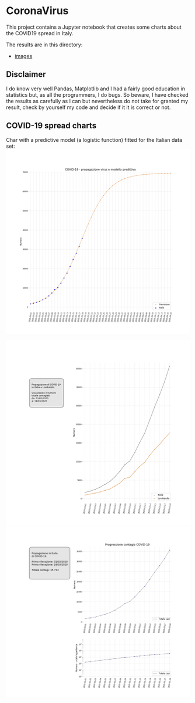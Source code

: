 # CoronaVirus
This project contains a Jupyter notebook that creates some charts about the COVID19 spread in Italy.

The results are in this directory:
  - [images](./images)

## Disclaimer
I do know very well Pandas, Matplotlib and I had a fairly good education in statistics but, as all the programmers, I do bugs.
So beware, I have checked the results as carefully as I can but nevertheless do not take for granted my result, check by yourself my 
code and decide if it it is correct or not.

## COVID-19 spread charts
Char with a predictive model (a logistic function) fitted for the Italian data set:
![Italy chart with comparative logistic model](./images/covid19_IT_with_logistic_model_chart.png?)

![Italy and Lombardy composite chart](./images/covid19_composed_chart.png)
![Italy chart](./images/covid19_chart.png)

